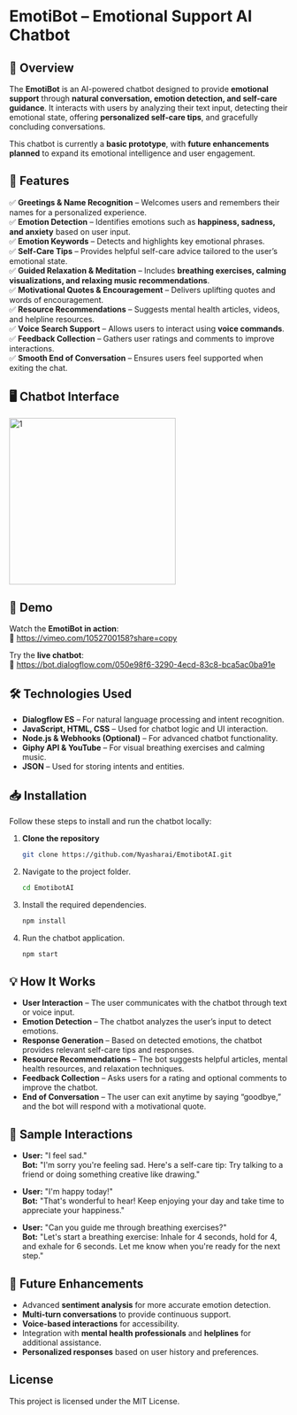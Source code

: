 # **EmotiBot – Emotional Support AI Chatbot**  

## **📌 Overview**  
The **EmotiBot** is an AI-powered chatbot designed to provide **emotional support** through **natural conversation, emotion detection, and self-care guidance**. It interacts with users by analyzing their text input, detecting their emotional state, offering **personalized self-care tips**, and gracefully concluding conversations.  

This chatbot is currently a **basic prototype**, with **future enhancements planned** to expand its emotional intelligence and user engagement.  

## **🌟 Features**  
✅ **Greetings & Name Recognition** – Welcomes users and remembers their names for a personalized experience.  
✅ **Emotion Detection** – Identifies emotions such as **happiness, sadness, and anxiety** based on user input.  
✅ **Emotion Keywords** – Detects and highlights key emotional phrases.  
✅ **Self-Care Tips** – Provides helpful self-care advice tailored to the user’s emotional state.  
✅ **Guided Relaxation & Meditation** – Includes **breathing exercises, calming visualizations, and relaxing music recommendations**.  
✅ **Motivational Quotes & Encouragement** – Delivers uplifting quotes and words of encouragement.  
✅ **Resource Recommendations** – Suggests mental health articles, videos, and helpline resources.  
✅ **Voice Search Support** – Allows users to interact using **voice commands**.  
✅ **Feedback Collection** – Gathers user ratings and comments to improve interactions.  
✅ **Smooth End of Conversation** – Ensures users feel supported when exiting the chat.  


## **🖥️ Chatbot Interface**  
<img width="301" alt="1" src="https://github.com/user-attachments/assets/b0073879-e357-460d-b1c6-38e3f53f21ec" />


## **🎥 Demo**  
Watch the **EmotiBot in action**:  
🔗 https://vimeo.com/1052700158?share=copy 

Try the **live chatbot**:  
🔗 https://bot.dialogflow.com/050e98f6-3290-4ecd-83c8-bca5ac0ba91e


## **🛠️ Technologies Used**  
- **Dialogflow ES** – For natural language processing and intent recognition.  
- **JavaScript, HTML, CSS** – Used for chatbot logic and UI interaction.  
- **Node.js & Webhooks (Optional)** – For advanced chatbot functionality.  
- **Giphy API & YouTube** – For visual breathing exercises and calming music.  
- **JSON** – Used for storing intents and entities.  


## **📥 Installation**  
Follow these steps to install and run the chatbot locally:  

1. **Clone the repository**  
   ```bash
   git clone https://github.com/Nyasharai/EmotibotAI.git


2. Navigate to the project folder.
    ```bash
    cd EmotibotAI
    ```

3. Install the required dependencies.
    ```bash
    npm install
    ```

4. Run the chatbot application.
    ```bash
    npm start
    ```

## 💡 How It Works
- **User Interaction** – The user communicates with the chatbot through text or voice input.
- **Emotion Detection** – The chatbot analyzes the user’s input to detect emotions.
- **Response Generation** – Based on detected emotions, the chatbot provides relevant self-care tips and responses.
- **Resource Recommendations** – The bot suggests helpful articles, mental health resources, and relaxation techniques.
- **Feedback Collection** – Asks users for a rating and optional comments to improve the chatbot.
- **End of Conversation** – The user can exit anytime by saying “goodbye,” and the bot will respond with a motivational quote.
  

## 📝 Sample Interactions
- **User:** "I feel sad."  
  **Bot:** "I'm sorry you're feeling sad. Here's a self-care tip: Try talking to a friend or doing something creative like drawing."
  
- **User:** "I'm happy today!"  
  **Bot:** "That's wonderful to hear! Keep enjoying your day and take time to appreciate your happiness."

- **User:** "Can you guide me through breathing exercises?"  
  **Bot:** "Let's start a breathing exercise: Inhale for 4 seconds, hold for 4, and exhale for 6 seconds. Let me know when you're ready for the next step."
  

## 🚀 Future Enhancements
- Advanced **sentiment analysis** for more accurate emotion detection.
- **Multi-turn conversations** to provide continuous support.
- **Voice-based interactions** for accessibility.
- Integration with **mental health professionals** and **helplines** for additional assistance.
- **Personalized responses** based on user history and preferences.

## License
This project is licensed under the MIT License.

